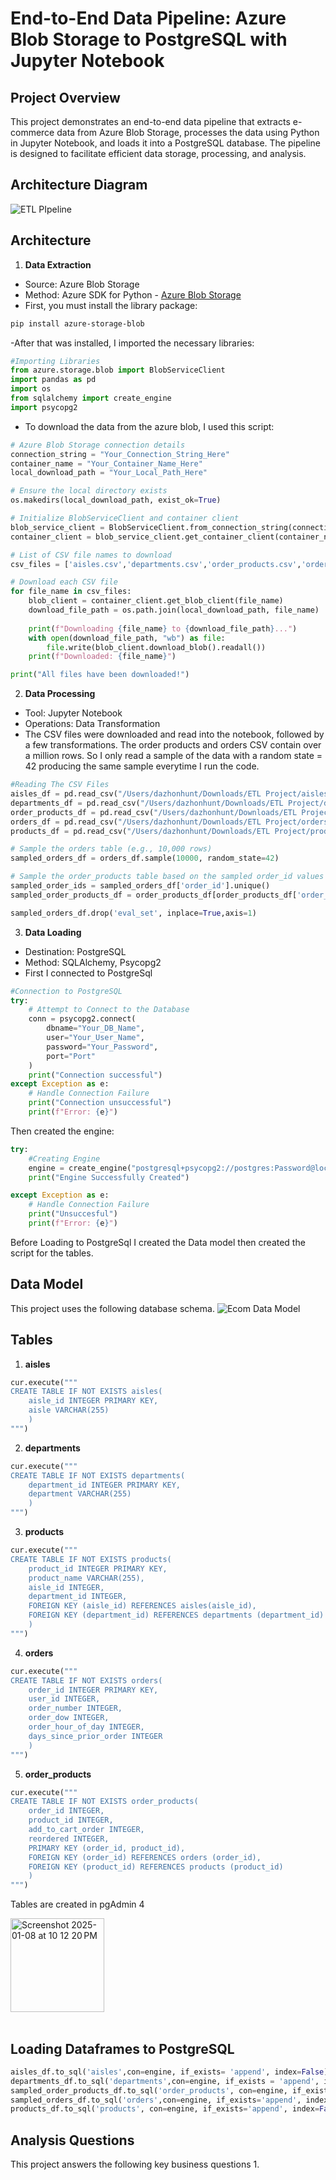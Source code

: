 # End-to-End Data Pipeline: Azure Blob Storage to PostgreSQL with Jupyter Notebook


## Project Overview
This project demonstrates an end-to-end data pipeline that extracts e-commerce data from Azure Blob Storage, processes the data using Python in Jupyter Notebook, and loads it into a PostgreSQL database. The pipeline is designed to facilitate efficient data storage, processing, and analysis.

## Architecture Diagram
![ETL PIpeline](https://github.com/user-attachments/assets/f7b01f40-cfc1-4ee8-be97-b92089912566)

## Architecture
1. **Data Extraction**
- Source: Azure Blob Storage
- Method: Azure SDK for Python - [Azure Blob Storage](https://github.com/Azure/azure-sdk-for-python/tree/azure-storage-blob_12.24.0/sdk/storage/azure-storage-blob/)
- First, you must install the library package:
``` bash
pip install azure-storage-blob
```
-After that was installed, I imported the necessary libraries:
```python
#Importing Libraries
from azure.storage.blob import BlobServiceClient
import pandas as pd
import os
from sqlalchemy import create_engine
import psycopg2
```
- To download the data from the azure blob, I used this script:
```python
# Azure Blob Storage connection details
connection_string = "Your_Connection_String_Here"
container_name = "Your_Container_Name_Here" 
local_download_path = "Your_Local_Path_Here" 

# Ensure the local directory exists
os.makedirs(local_download_path, exist_ok=True)

# Initialize BlobServiceClient and container client
blob_service_client = BlobServiceClient.from_connection_string(connection_string)
container_client = blob_service_client.get_container_client(container_name)

# List of CSV file names to download
csv_files = ['aisles.csv','departments.csv','order_products.csv','orders.csv','products.csv']

# Download each CSV file
for file_name in csv_files:
    blob_client = container_client.get_blob_client(file_name)
    download_file_path = os.path.join(local_download_path, file_name)
    
    print(f"Downloading {file_name} to {download_file_path}...")
    with open(download_file_path, "wb") as file:
        file.write(blob_client.download_blob().readall())
    print(f"Downloaded: {file_name}")

print("All files have been downloaded!")
```

2. **Data Processing**
- Tool: Jupyter Notebook
- Operations: Data Transformation
- The CSV files were downloaded and read into the notebook, followed by a few transformations. The order products and orders CSV contain over a million rows. So I only read a sample of the data with a random state = 42 producing the same sample everytime I run the code.
```python
#Reading The CSV Files
aisles_df = pd.read_csv("/Users/dazhonhunt/Downloads/ETL Project/aisles.csv")
departments_df = pd.read_csv("/Users/dazhonhunt/Downloads/ETL Project/departments.csv")
order_products_df = pd.read_csv("/Users/dazhonhunt/Downloads/ETL Project/order_products.csv")
orders_df = pd.read_csv("/Users/dazhonhunt/Downloads/ETL Project/orders.csv")
products_df = pd.read_csv("/Users/dazhonhunt/Downloads/ETL Project/products.csv")
```
```python
# Sample the orders table (e.g., 10,000 rows)
sampled_orders_df = orders_df.sample(10000, random_state=42)

# Sample the order_products table based on the sampled order_id values
sampled_order_ids = sampled_orders_df['order_id'].unique()
sampled_order_products_df = order_products_df[order_products_df['order_id'].isin(sampled_order_ids)]

sampled_orders_df.drop('eval_set', inplace=True,axis=1)
```

3. **Data Loading**
- Destination: PostgreSQL
- Method: SQLAlchemy, Psycopg2
- First I connected to PostgreSql
```python
#Connection to PostgreSQL
try:
    # Attempt to Connect to the Database
    conn = psycopg2.connect(
        dbname="Your_DB_Name",
        user="Your_User_Name",
        password="Your_Password",
        port="Port"
    )
    print("Connection successful")
except Exception as e:
    # Handle Connection Failure
    print("Connection unsuccessful")
    print(f"Error: {e}")
```
Then created the engine:
```python
try:
    #Creating Engine
    engine = create_engine("postgresql+psycopg2://postgres:Password@localhost/database_name")
    print("Engine Successfully Created")

except Exception as e:
    # Handle Connection Failure
    print("Unsuccesful")
    print(f"Error: {e}")
 ```

Before Loading to PostgreSql I created the Data model then created the script for the tables.

## Data Model
This project uses the following database schema.
![Ecom Data Model](https://github.com/user-attachments/assets/edb9c9b9-5d47-45c9-a153-7a346d9cd98d)

## Tables
1. **aisles**
```python
cur.execute("""
CREATE TABLE IF NOT EXISTS aisles(
    aisle_id INTEGER PRIMARY KEY,
    aisle VARCHAR(255)
    )
""")
```
2. **departments**
```python
cur.execute("""
CREATE TABLE IF NOT EXISTS departments(
    department_id INTEGER PRIMARY KEY,
    department VARCHAR(255)
    )
""")
```
3. **products**
```python
cur.execute("""
CREATE TABLE IF NOT EXISTS products(
    product_id INTEGER PRIMARY KEY,
    product_name VARCHAR(255),
    aisle_id INTEGER,
    department_id INTEGER,
    FOREIGN KEY (aisle_id) REFERENCES aisles(aisle_id),
    FOREIGN KEY (department_id) REFERENCES departments (department_id)
    )
""")
```
4. **orders**
```python
cur.execute("""
CREATE TABLE IF NOT EXISTS orders(
    order_id INTEGER PRIMARY KEY,
    user_id INTEGER,
    order_number INTEGER,
    order_dow INTEGER,
    order_hour_of_day INTEGER,
    days_since_prior_order INTEGER
    )
""")
```
5. **order_products**
```python
cur.execute("""
CREATE TABLE IF NOT EXISTS order_products(
    order_id INTEGER,
    product_id INTEGER,
    add_to_cart_order INTEGER,
    reordered INTEGER,
    PRIMARY KEY (order_id, product_id),
    FOREIGN KEY (order_id) REFERENCES orders (order_id), 
    FOREIGN KEY (product_id) REFERENCES products (product_id)
    )
""")
```
Tables are created in pgAdmin 4

<img width="150" alt="Screenshot 2025-01-08 at 10 12 20 PM" src="https://github.com/user-attachments/assets/a3d17c4f-eff1-48ba-bfbe-d73f1cc8ea2b" />
   <br><br>

## **Loading Dataframes to PostgreSQL**

```python
aisles_df.to_sql('aisles',con=engine, if_exists= 'append', index=False)
departments_df.to_sql('departments',con=engine, if_exists = 'append', index=False)
sampled_order_products_df.to_sql('order_products', con=engine, if_exists = 'append', index=False)
sampled_orders_df.to_sql('orders',con=engine, if_exists='append', index=False)
products_df.to_sql('products', con=engine, if_exists='append', index=False)
```

## **Analysis Questions**
This project answers the following key business questions
1. 
